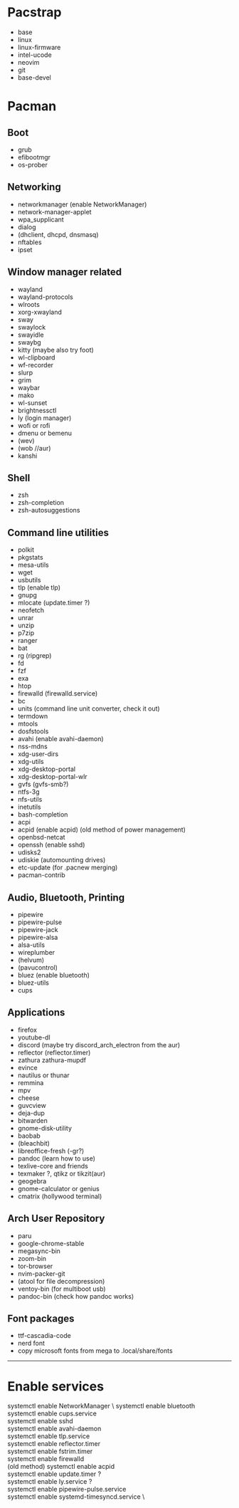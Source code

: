 # Pacstrap
- base
- linux
- linux-firmware
- intel-ucode
- neovim
- git
- base-devel

# Pacman

## Boot
- grub
- efibootmgr
- os-prober

## Networking
- networkmanager (enable NetworkManager)
- network-manager-applet
- wpa_supplicant
- dialog
- (dhclient, dhcpd, dnsmasq)
- nftables
- ipset

## Window manager related
- wayland
- wayland-protocols
- wlroots
- xorg-xwayland
- sway
- swaylock 
- swayidle
- swaybg
- kitty (maybe also try foot)
- wl-clipboard
- wf-recorder
- slurp
- grim 
- waybar
- mako
- wl-sunset
- brightnessctl
- ly (login manager)
- wofi or rofi
- dmenu or bemenu
- (wev)
- (wob //aur)
- kanshi

## Shell 
- zsh 
- zsh-completion
- zsh-autosuggestions

## Command line utilities
- polkit
- pkgstats
- mesa-utils
- wget
- usbutils
- tlp (enable tlp) 
- gnupg
- mlocate (update.timer ?)
- neofetch
- unrar
- unzip
- p7zip
- ranger
- bat
- rg (ripgrep)
- fd 
- fzf
- exa
- htop
- firewalld (firewalld.service)
- bc
- units (command line unit converter, check it out)
- termdown
- mtools 
- dosfstools
- avahi (enable avahi-daemon)
- nss-mdns
- xdg-user-dirs
- xdg-utils
- xdg-desktop-portal
- xdg-desktop-portal-wlr
- gvfs (gvfs-smb?)
- ntfs-3g
- nfs-utils
- inetutils
- bash-completion
- acpi
- acpid (enable acpid) (old method of power management)
- openbsd-netcat
- openssh (enable sshd)
- udisks2
- udiskie (automounting drives)
- etc-update (for .pacnew merging)
- pacman-contrib

## Audio, Bluetooth, Printing
- pipewire
- pipewire-pulse
- pipewire-jack
- pipewire-alsa 
- alsa-utils 
- wireplumber
- (helvum)
- (pavucontrol)
- bluez (enable bluetooth)
- bluez-utils
- cups

## Applications 
- firefox
- youtube-dl
- discord (maybe try discord_arch_electron from the aur)
- reflector (reflector.timer)
- zathura zathura-mupdf
- evince
- nautilus or thunar
- remmina
- mpv 
- cheese
- guvcview
- deja-dup
- bitwarden 
- gnome-disk-utility
- baobab
- (bleachbit)
- libreoffice-fresh (-gr?)
- pandoc (learn how to use)
- texlive-core and friends
- texmaker ?, qtikz or tikzit(aur)
- geogebra
- gnome-calculator or genius
- cmatrix (hollywood terminal)

## Arch User Repository
- paru
- google-chrome-stable
- megasync-bin
- zoom-bin 
- tor-browser
- nvim-packer-git
- (atool for file decompression)
- ventoy-bin (for multiboot usb)
- pandoc-bin (check how pandoc works)

## Font packages
- ttf-cascadia-code
- nerd font
- copy microsoft fonts from mega to .local/share/fonts

---
# Enable services
systemctl enable NetworkManager \ 
systemctl enable bluetooth      \
systemctl enable cups.service   \
systemctl enable sshd           \
systemctl enable avahi-daemon   \
systemctl enable tlp.service    \
systemctl enable reflector.timer\
systemctl enable fstrim.timer   \
systemctl enable firewalld      \
(old method) systemctl enable acpid          \
systemctl enable update.timer ? \
systemctl enable ly.service ?   \
systemctl enable pipewire-pulse.service \
systemctl enable systemd-timesyncd.service \

